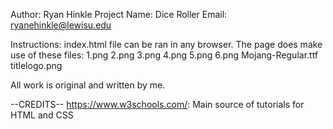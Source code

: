 Author: Ryan Hinkle
Project Name: Dice Roller
Email: ryanehinkle@lewisu.edu

Instructions: index.html file can be ran in any browser.
The page does make use of these files:
1.png
2.png
3.png
4.png
5.png
6.png
Mojang-Regular.ttf
titlelogo.png

All work is original and written by me.

--CREDITS--
https://www.w3schools.com/: Main source of tutorials for HTML and CSS